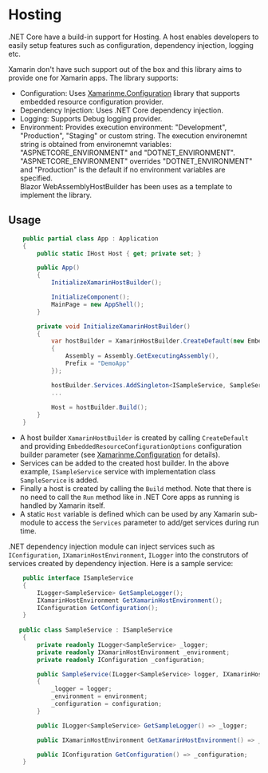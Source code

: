 # Hosting
.NET Core have a build-in support for Hosting. A host enables developers to easily setup features such as configuration, dependency injection, logging etc. 

Xamarin don't have such support out of the box and this library aims to provide one for Xamarin apps. The library supports:
* Configuration: Uses [Xamarinme.Configuration](https://github.com/melihercan/Xamarinme/blob/master/Configuration/README.md) library that supports embedded resource configuration provider.
* Dependency Injection: Uses .NET Core dependency injection. 
* Logging: Supports Debug logging provider.
* Environment: Provides execution environment: "Development", "Production", "Staging" or custom string. The execution environemnt string is obtained from environemnt variables: "ASPNETCORE_ENVIRONMENT" and "DOTNET_ENVIRONMENT". "ASPNETCORE_ENVIRONMENT" overrides "DOTNET_ENVIRONMENT" and "Production" is the default if no environment variables are specified.  
Blazor WebAssemblyHostBuilder has been uses as a template to implement the library.

## Usage
```cs
    public partial class App : Application
    {
        public static IHost Host { get; private set; }

        public App()
        {
            InitializeXamarinHostBuilder();

            InitializeComponent();
            MainPage = new AppShell();
        }
```
```cs
        private void InitializeXamarinHostBuilder()
        {
            var hostBuilder = XamarinHostBuilder.CreateDefault(new EmbeddedResourceConfigurationOptions
            {
                Assembly = Assembly.GetExecutingAssembly(),
                Prefix = "DemoApp"
            });

            hostBuilder.Services.AddSingleton<ISampleService, SampleService>();
            ...
            
            Host = hostBuilder.Build();
        }
    }
```
* A host builder `XamarinHostBuilder` is created by calling `CreateDefault` and providing `EmbeddedResourceConfigurationOptions` configuration builder parameter (see [Xamarinme.Configuration](https://github.com/melihercan/Xamarinme/blob/master/Configuration/README.md) for details).
* Services can be added to the created host builder. In the above example, `ISampleService` service with implementation class `SampleService` is added.
* Finally a host is created by calling the `Build` method. Note that there is no need to call the `Run` method like in .NET Core apps as running is handled by Xamarin itself.
* A static `Host` variable is defined which can be used by any Xamarin sub-module to access the `Services` parameter to add/get services during run time.

.NET dependency injection module can inject services such as `IConfiguration`, `IXamarinHostEnvironment`, `ILogger` into the construtors of services created by dependency injection. Here is a sample service:
```cs
    public interface ISampleService
    {
        ILogger<SampleService> GetSampleLogger();
        IXamarinHostEnvironment GetXamarinHostEnvironment();
        IConfiguration GetConfiguration();
    }
    
   public class SampleService : ISampleService
    {
        private readonly ILogger<SampleService> _logger;
        private readonly IXamarinHostEnvironment _environment;
        private readonly IConfiguration _configuration;

        public SampleService(ILogger<SampleService> logger, IXamarinHostEnvironment environment, IConfiguration configuration)
        {
            _logger = logger;
            _environment = environment;
            _configuration = configuration;
        }

        public ILogger<SampleService> GetSampleLogger() => _logger;

        public IXamarinHostEnvironment GetXamarinHostEnvironment() => _environment;

        public IConfiguration GetConfiguration() => _configuration;
    }    
    
```




